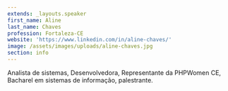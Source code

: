 ```yaml
---
extends: _layouts.speaker
first_name: Aline
last_name: Chaves
profession: Fortaleza-CE
website: 'https://www.linkedin.com/in/aline-chaves/'
image: /assets/images/uploads/aline-chaves.jpg
section: info
---
```

Analista de sistemas, Desenvolvedora, Representante da PHPWomen CE, Bacharel em sistemas de informação, palestrante.

